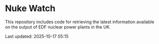# Nuke Watch

This repository includes code for retrieving the latest information available on the output of EDF nuclear power plants in the UK.

Last updated: 2025-10-17 05:15